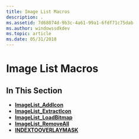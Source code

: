 ```yaml
---
title: Image List Macros
description: .
ms.assetid: 7d68074d-9b3c-4a61-99a1-6fdf71c75dab
ms.author: windowssdkdev
ms.topic: article
ms.date: 05/31/2018
---
```


# Image List Macros

## In This Section

-   [**ImageList\_AddIcon**](/windows/desktop/api/Commctrl/nf-commctrl-imagelist_addicon)
-   [**ImageList\_ExtractIcon**](/windows/desktop/api/Commctrl/nf-commctrl-imagelist_extracticon)
-   [**ImageList\_LoadBitmap**](/windows/desktop/api/Commctrl/nf-commctrl-imagelist_loadbitmap)
-   [**ImageList\_RemoveAll**](/windows/desktop/api/Commctrl/nf-commctrl-imagelist_removeall)
-   [**INDEXTOOVERLAYMASK**](/windows/desktop/api/Commctrl/nf-commctrl-indextooverlaymask)

 

 




